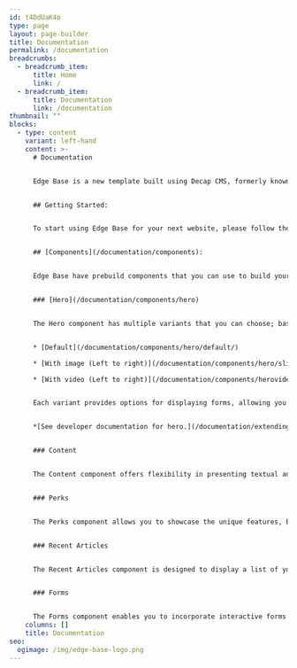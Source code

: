 ```yaml
---
id: t4DdUaK4o
type: page
layout: page-builder
title: Documentation
permalink: /documentation
breadcrumbs:
  - breadcrumb_item:
      title: Home
      link: /
  - breadcrumb_item:
      title: Documentation
      link: /documentation
thumbnail: ""
blocks:
  - type: content
    variant: left-hand
    content: >-
      # Documentation


      Edge Base is a new template built using Decap CMS, formerly known as Netlify CMS. It is a starter template designed to provide a solid foundation for creating websites. This documentation will guide you through the process of using Edge Base and its various components.


      ## Getting Started:


      To start using Edge Base for your next website, please follow the steps outlined in the ["Get Started"](https://edge-base.netlify.app/documentation/get-started/) guide. This guide will help you set up the template and get it running on your local development environment.


      ## [Components](/documentation/components):


      Edge Base have prebuild components that you can use to build your website:


      ### [Hero](/documentation/components/hero)


      The Hero component has multiple variants that you can choose; based on your design requirements. The available variants are


      * ﻿[Default](/documentation/components/hero/default/)

      * [With image (Left to right)](/documentation/components/hero/slider/)

      * [With video (Left to right)](/documentation/components/herovideo/)


      Each variant provides options for displaying forms, allowing you to gather user input seamlessly.


      *[See developer documentation for hero.](/documentation/extending/hero)*


      ### Content


      The Content component offers flexibility in presenting textual and multimedia content on your website. It provides options to include videos and lists within your content sections. You can use this component to showcase your products, services, or any other information you want to highlight.


      ### Perks


      The Perks component allows you to showcase the unique features, benefits, or advantages of your product, service, or brand. This component is useful for presenting key selling points and attracting the attention of your website visitors.


      ### Recent Articles


      The Recent Articles component is designed to display a list of your latest blog or news articles. It provides a visually appealing layout for showcasing your content and attracting visitors to explore your articles.


      ### Forms


      The Forms component enables you to incorporate interactive forms into your website. Forms are crucial for collecting user data, such as contact information, feedback, or inquiries. Edge Base offers options for integrating forms seamlessly within different components, such as the Hero component.
    columns: []
    title: Documentation
seo:
  ogimage: /img/edge-base-logo.png
---
```

